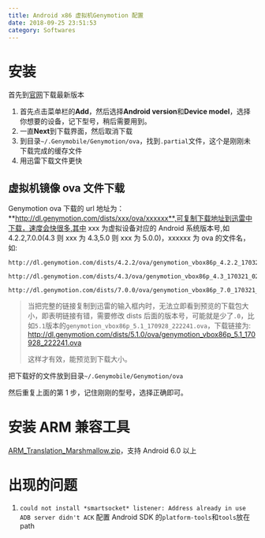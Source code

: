 ```yaml
---
title: Android x86 虚拟机Genymotion 配置
date: 2018-09-25 23:51:53
category: Softwares
---
```


# 安装

首先到[官网]()下载最新版本

1. 首先点击菜单栏的**Add**，然后选择**Android version**和**Device model**，选择你想要的设备，记下型号，稍后需要用到。
2. 一直**Next**到下载界面，然后取消下载
3. 到目录`~/.Genymobile/Genymotion/ova`，找到`.partial`文件，这个是刚刚未下载完成的缓存文件
4. 用迅雷下载文件更快

<!-- more -->

## 虚拟机镜像 ova 文件下载

Genymotion ova 下载的 url 地址为：**http://dl.genymotion.com/dists/xxx/ova/xxxxxx**,可复制下载地址到迅雷中下载，速度会快很多,其中 xxx 为虚拟设备对应的 Android 系统版本号,如 4.2.2,7.0.0(4.3 则 xxx 为 4.3,5.0 则 xxx 为 5.0.0)，xxxxxx 为 ova 的文件名，如:

```
http://dl.genymotion.com/dists/4.2.2/ova/genymotion_vbox86p_4.2.2_170320_181617.ova

http://dl.genymotion.com/dists/4.3/ova/genymotion_vbox86p_4.3_170321_020053.ova

http://dl.genymotion.com/dists/7.0.0/ova/genymotion_vbox86p_7.0_170321_002642.ova
```

> 当把完整的链接复制到迅雷的输入框内时，无法立即看到预览的下载包大小，即表明链接有错，需要修改 dists 后面的版本号，可能就是少了`.0`，比如`5.1`版本的`genymotion_vbox86p_5.1_170928_222241.ova`，下载链接为:
> http://dl.genymotion.com/dists/5.1.0/ova/genymotion_vbox86p_5.1_170928_222241.ova
>
> 这样才有效，能预览到下载大小。

把下载好的文件放到目录`~/.Genymobile/Genymotion/ova`

然后重复上面的第 1 步，记住刚刚的型号，选择正确即可。

# 安装 ARM 兼容工具

[ARM_Translation_Marshmallow.zip](blob:https://mega.nz/7bdef2ec-96e3-4e02-aabf-e401a09236ad)，支持 Android 6.0 以上

# 出现的问题

1. `could not install *smartsocket* listener: Address already in use ADB server didn't ACK`
   配置 Android SDK 的`platform-tools`和`tools`放在 path
